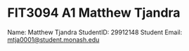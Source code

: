 # FIT3094 A1 Matthew Tjandra
 
 Name: Matthew Tjandra
 StudentID: 29912148
 Student Email: mtja0001@student.monash.edu
